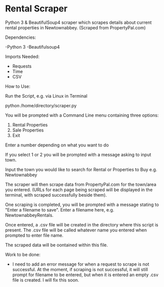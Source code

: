 # Rental Scraper
Python 3 &amp; BeautifulSoup4 scraper which scrapes details about current rental properties in Newtownabbey. (Scraped from PropertyPal.com)

Dependencies:

-Python 3
-Beautifulsoup4

Imports Needed:

- Requests
- Time
- CSV

How to Use:

Run the Script, e.g. via Linux in Terminal 

python /home/directory/scraper.py

You will be prompted with a Command Line menu containing three options:

1. Rental Properties
2. Sale Properties
3. Exit

Enter a number depending on what you want to do 

If you select 1 or 2 you will be prompted with a message asking to input town.

Input the town you would like to search for Rental or Properties to Buy e.g. Newtownabbey

The scraper will then scrape data from PropertyPal.com for the town/area you entered. (URLs for each page being scraped will be displayed in the terminal, with scraped successfully beside them).

One scraping is completed, you will be prompted with a message stating to "Enter a filename to save". Enter a filename here, e.g. NewtownabbeyRentals.

Once entered, a .csv file will be created in the directory where this script is present. The .csv file will be called whatever name you entered when prompted to enter file name.

The scraped data will be oontained within this file.


Work to be done:

- I need to add an error message for when a request to scrape is not successful. At the moment, if scraping is not successful, it will still prompt for filename to be entered, but when it is entered an empty .csv file is created. I will fix this soon.

